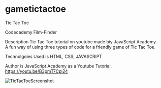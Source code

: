 # gametictactoe
Tic Tac Toe

Codecademy Film-Finder

Description Tic Tac Toe tutorial on youtube made biy JavaScript Academy. A fun way of using three types of code for a friendly game of Tic Tac Toe.

Technolgoies Used is HTML, CSS, JAVASCRIPT

Author is JavaScript Academy as a Youtube Tutorial. https://youtu.be/B3pmT7Cpi24


![TicTacToeScreenshot](https://user-images.githubusercontent.com/111025323/206325982-3e991595-6db4-4e1b-a216-b165b0ed1310.jpg)
